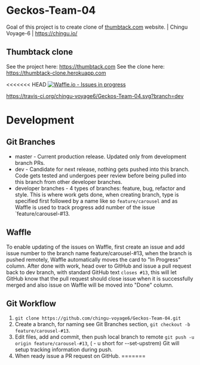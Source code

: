 # Geckos-Team-04
Goal of this project is to create clone of [thumbtack.com](thumbtack.com) website. | Chingu Voyage-6 | https://chingu.io/

## Thumbtack clone
See the project here: https://thumbtack.com
See the clone here: https://thumbtack-clone.herokuapp.com

<<<<<<< HEAD
[![Waffle.io - Issues in progress](https://badge.waffle.io/chingu-voyage6/Geckos-Team-04.png?label=in%20progress&title=In%20Progress)](http://waffle.io/chingu-voyage6/Geckos-Team-04)

https://travis-ci.org/chingu-voyage6/Geckos-Team-04.svg?branch=dev

# Development

## Git Branches

 - master - Current production release. Updated only from development branch PRs.
 - dev - Candidate for next release, nothing gets pushed into this branch. Code gets tested and undergoes peer review before being pulled into this branch from other developer branches.
 - developer branches - 4 types of branches: feature, bug, refactor and style. This is where work gets done, when creating branch, type is specified first followed by a name like so `feature/carousel` and as Waffle is used to track progress add number of the issue `feature/carousel-#13.

 ## Waffle

 To enable updating of the issues on Waffle, first create an issue and add issue number to the branch name feature/carousel-#13, when the branch is pushed remotely, Waffle automatically moves the card to "In Progress" column. After done with work, head over to GitHub and issue a pull request back to dev branch, with standard GitHub text `closes #13`, this will let GitHub know that the pull request should close issue when it is successfully merged and also issue on Waffle will be moved into "Done" column.


 ## Git Workflow


1. `git clone https://github.com/chingu-voyage6/Geckos-Team-04.git`
2.  Create a branch, for naming see Git Branches section, `git checkout -b feature/carousel-#13`.
3.  Edit files, add and commit, then push local branch to remote `git push -u origin feature/carousel-#13`, ( - u short for --set-upstrem) Git will setup tracking information during push.
4.  When ready issue a PR request on GitHub.
=======

